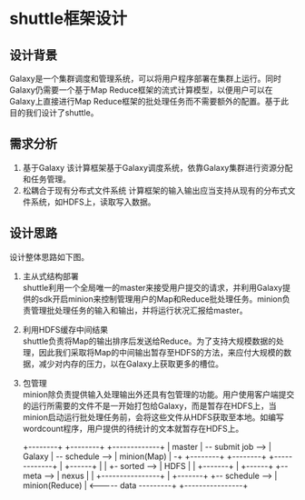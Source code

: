 ﻿shuttle框架设计
====

## 设计背景
Galaxy是一个集群调度和管理系统，可以将用户程序部署在集群上运行。同时Galaxy仍需要一个基于Map Reduce框架的流式计算模型，以便用户可以在Galaxy上直接进行Map Reduce框架的批处理任务而不需要额外的配置。基于此目的我们设计了shuttle。

## 需求分析
1. 基于Galaxy
该计算框架基于Galaxy调度系统，依靠Galaxy集群进行资源分配和任务管理。
2. 松耦合于现有分布式文件系统
计算框架的输入输出应当支持从现有的分布式文件系统，如HDFS上，读取写入数据。

## 设计思路
设计整体思路如下图。  
1. 主从式结构部署  
shuttle利用一个全局唯一的master来接受用户提交的请求，并利用Galaxy提供的sdk开启minion来控制管理用户的Map和Reduce批处理任务。minion负责管理批处理任务的输入和输出，并将运行状况汇报给master。  
2. 利用HDFS缓存中间结果  
shuttle负责将Map的输出排序后发送给Reduce。为了支持大规模数据的处理，因此我们采取将Map的中间输出暂存至HDFS的方法，来应付大规模的数据，减少对内存的压力，以在Galaxy上获取更多的槽位。  
3. 包管理  
minion除负责提供输入处理输出外还具有包管理的功能。用户使用客户端提交的运行所需要的文件不是一开始打包给Galaxy，而是暂存在HDFS上，当minion启动运行批处理任务前，会将这些文件从HDFS获取至本地。如编写wordcount程序，用户提供的待统计的文本就暂存在HDFS上。  

    +--------+                   +--------+                 +-------------+
    | master | -- submit job --> | Galaxy | -- schedule --> | minion(Map) | -+
    +--------+                   +--------+                 +-------------+  |             +------+
         |                            |                                      +- sorted --> | HDFS |
         |            +-------+       |                                                    +------+
         +-- meta --> | nexus |       |                +----------------+                      |
                      +-------+       +-- schedule --> | minion(Reduce) | <----- data ---------+
                                                       +----------------+

